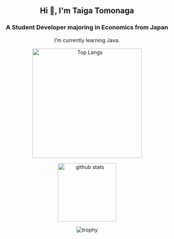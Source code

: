 <h2 align="center">Hi 👋, I'm Taiga Tomonaga</h2>
<h3 align="center">A Student Developer majoring in Economics from Japan</h3>
<p align="center">I’m currently learning Java.</p>

<p align="center"> 
  <img alt="Top Langs" height="300px" src="https://github-readme-stats.vercel.app/api/top-langs/?username=tomo114883&show_icons=true" />
</p>

<p align="center"> 
  <img alt="github stats" height="160px" src="https://github-readme-stats.vercel.app/api?username=tomo114883&show_icons=ture" />
</p>

<p align="center">
  <img alt="trophy" src="https://github-profile-trophy.vercel.app/?username=tomo114883&column=4" />
</p>


<!--
**Litmus4883/Litmus4883** is a ✨ _special_ ✨ repository because its `README.md` (this file) appears on your GitHub profile.

Here are some ideas to get you started:

- 🔭 I’m currently working on ...
- 🌱 I’m currently learning ...
- 👯 I’m looking to collaborate on ...
- 🤔 I’m looking for help with ...
- 💬 Ask me about ...
- 📫 How to reach me: ...
- 😄 Pronouns: ...
- ⚡ Fun fact: ...
-->

